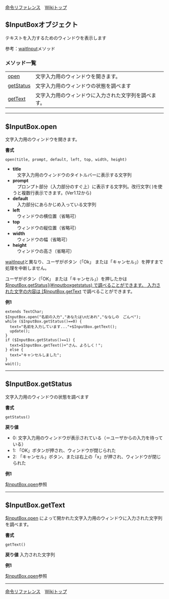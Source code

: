 
[命令リファレンス](./reference)&emsp;[Wikiトップ](./)

<title>命令リファレンス - $InputBox</title>

## $InputBoxオブジェクト

テキストを入力するためのウィンドウを表示します

参考：[waitInput](./rf-plainchar#plaincharwaitinput)メソッド

### メソッド一覧

|||
|-|-|
|[open](#inputboxopen)|文字入力用のウィンドウを開きます。|  
|[getStatus](#inputboxgetstatus)|文字入力用のウィンドウの状態を調べます|  
|[getText](#inputboxgettext)|文字入力用のウィンドウに入力された文字列を調べます。|  

***

## $InputBox.open

文字入力用のウィンドウを開きます。

**書式**
```
open(title, prompt, default, left, top, width, height) 
```

- **title**  
&emsp;文字入力用のウィンドウのタイトルバーに表示する文字列
- **prompt**  
&emsp;プロンプト部分（入力部分のすぐ上）に表示する文字列。改行文字( )を使うと複数行表示できます。(Ver1.12から)
- **default**  
&emsp;入力部分にあらかじめ入っている文字列
- **left**  
&emsp;ウィンドウの横位置（省略可）
- **top**  
&emsp;ウィンドウの縦位置（省略可）
- **width**  
&emsp;ウィンドウの幅（省略可）
- **height**  
&emsp;ウィンドウの高さ（省略可）

[waitInput](./rf-plainchar#plaincharwaitinput)と異なり、ユーザがボタン（「Ok」 または「キャンセル」）を押すまで処理を中断しません。

ユーザがボタン（「OK」 または「キャンセル」）を押したかは[$InputBox.getStatus](#inputboxgetstatus) で調べることができます。  
入力された文字の内容は [$InputBox.getText](#inputboxgettext) で調べることができます。

**例1**
```
extends TextChar;
$InputBox.open("名前の入力","あなたは\nだあれ","ななしの　ごんべ");
while ($InputBox.getStatus()==0) {
  text="名前を入力しています..."+$InputBox.getText();
  update();
}
if ($InputBox.getStatus()==1) {  
  text=$InputBox.getText()+"さん、よろしく！";
} else {
  text="キャンセルしました";
}
wait();
```

***

## $InputBox.getStatus

文字入力用のウィンドウの状態を調べます

**書式**
```
getStatus()
```

**戻り値**
- 0: 文字入力用のウィンドウが表示されている（＝ユーザからの入力を待っている）  
- 1: 「OK」ボタンが押され、ウィンドウが閉じられた  
- 2: 「キャンセル」ボタン、または右上の「x」が押され、ウィンドウが閉じられた

**例1**

[$InputBox.open](#inputboxopen)参照

***

## $InputBox.getText

[$InputBox.open](#inputboxopen) によって開かれた文字入力用のウィンドウに入力された文字列を調べます。

**書式**
```
getText()
```

**戻り値**
入力された文字列

**例1**

[$InputBox.open](#inputboxopen)参照

***

[命令リファレンス](./reference)&emsp;[Wikiトップ](./)


